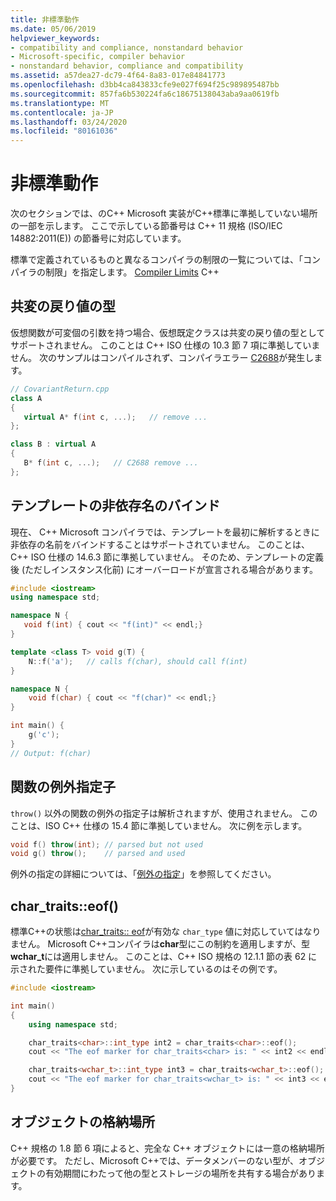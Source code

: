 ```yaml
---
title: 非標準動作
ms.date: 05/06/2019
helpviewer_keywords:
- compatibility and compliance, nonstandard behavior
- Microsoft-specific, compiler behavior
- nonstandard behavior, compliance and compatibility
ms.assetid: a57dea27-dc79-4f64-8a83-017e84841773
ms.openlocfilehash: d3bb4ca843833cfe9e027f694f25c989895487bb
ms.sourcegitcommit: 857fa6b530224fa6c18675138043aba9aa0619fb
ms.translationtype: MT
ms.contentlocale: ja-JP
ms.lasthandoff: 03/24/2020
ms.locfileid: "80161036"
---
```

# <a name="nonstandard-behavior"></a>非標準動作

次のセクションでは、のC++ Microsoft 実装がC++標準に準拠していない場所の一部を示します。 ここで示している節番号は C++ 11 規格 (ISO/IEC 14882:2011(E)) の節番号に対応しています。

標準で定義されているものと異なるコンパイラの制限の一覧については、「コンパイラの制限」を指定します。 [Compiler Limits](../cpp/compiler-limits.md) C++

## <a name="covariant-return-types"></a>共変の戻り値の型

仮想関数が可変個の引数を持つ場合、仮想既定クラスは共変の戻り値の型としてサポートされません。 このことは C++ ISO 仕様の 10.3 節 7 項に準拠していません。 次のサンプルはコンパイルされず、コンパイラエラー [C2688](../error-messages/compiler-errors-2/compiler-error-c2688.md)が発生します。

```cpp
// CovariantReturn.cpp
class A
{
   virtual A* f(int c, ...);   // remove ...
};

class B : virtual A
{
   B* f(int c, ...);   // C2688 remove ...
};
```

## <a name="binding-nondependent-names-in-templates"></a>テンプレートの非依存名のバインド

現在、 C++ Microsoft コンパイラでは、テンプレートを最初に解析するときに非依存の名前をバインドすることはサポートされていません。 このことは、C++ ISO 仕様の 14.6.3 節に準拠していません。 そのため、テンプレートの定義後 (ただしインスタンス化前) にオーバーロードが宣言される場合があります。

```cpp
#include <iostream>
using namespace std;

namespace N {
   void f(int) { cout << "f(int)" << endl;}
}

template <class T> void g(T) {
    N::f('a');   // calls f(char), should call f(int)
}

namespace N {
    void f(char) { cout << "f(char)" << endl;}
}

int main() {
    g('c');
}
// Output: f(char)
```

## <a name="function-exception-specifiers"></a>関数の例外指定子

`throw()` 以外の関数の例外の指定子は解析されますが、使用されません。 このことは、ISO C++ 仕様の 15.4 節に準拠していません。 次に例を示します。

```cpp
void f() throw(int); // parsed but not used
void g() throw();    // parsed and used
```

例外の指定の詳細については、「[例外の指定](../cpp/exception-specifications-throw-cpp.md)」を参照してください。

## <a name="char_traitseof"></a>char_traits::eof()

標準C++の状態は[char_traits:: eof](../standard-library/char-traits-struct.md#eof)が有効な `char_type` 値に対応していてはなりません。 Microsoft C++コンパイラは**char**型にこの制約を適用しますが、型**wchar_t**には適用しません。 このことは、C++ ISO 規格の 12.1.1 節の表 62 に示された要件に準拠していません。 次に示しているのはその例です。

```cpp
#include <iostream>

int main()
{
    using namespace std;

    char_traits<char>::int_type int2 = char_traits<char>::eof();
    cout << "The eof marker for char_traits<char> is: " << int2 << endl;

    char_traits<wchar_t>::int_type int3 = char_traits<wchar_t>::eof();
    cout << "The eof marker for char_traits<wchar_t> is: " << int3 << endl;
}
```

## <a name="storage-location-of-objects"></a>オブジェクトの格納場所

C++ 規格の 1.8 節 6 項によると、完全な C++ オブジェクトには一意の格納場所が必要です。 ただし、Microsoft C++では、データメンバーのない型が、オブジェクトの有効期間にわたって他の型とストレージの場所を共有する場合があります。
